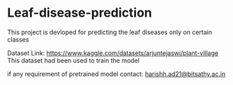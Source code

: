 # Leaf-disease-prediction

This project is devloped for predicting the leaf diseases only on certain classes

Dataset Link:
https://www.kaggle.com/datasets/arjuntejaswi/plant-village
This dataset had been used to train the model

if any requirement of pretrained model contact: harishh.ad21@bitsathy.ac.in
